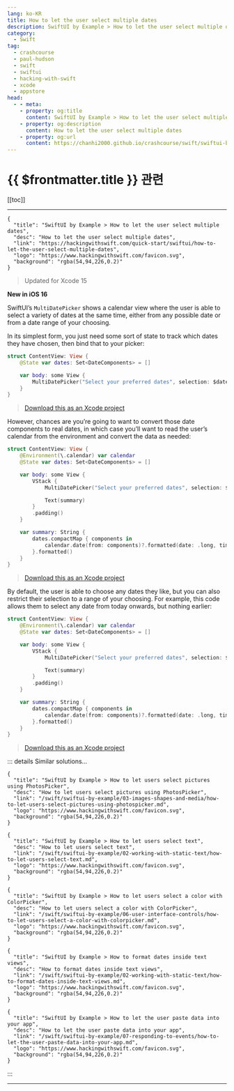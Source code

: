 ```yaml
---
lang: ko-KR
title: How to let the user select multiple dates
description: SwiftUI by Example > How to let the user select multiple dates
category:
  - Swift
tag: 
  - crashcourse
  - paul-hudson
  - swift
  - swiftui
  - hacking-with-swift
  - xcode
  - appstore
head:
  - - meta:
    - property: og:title
      content: SwiftUI by Example > How to let the user select multiple dates
    - property: og:description
      content: How to let the user select multiple dates
    - property: og:url
      content: https://chanhi2000.github.io/crashcourse/swift/swiftui-by-example/06-user-interface-controls/how-to-let-the-user-select-multiple-dates.html
---
```


# {{ $frontmatter.title }} 관련

[[toc]]

---

```component VPCard
{
  "title": "SwiftUI by Example > How to let the user select multiple dates",
  "desc": "How to let the user select multiple dates",
  "link": "https://hackingwithswift.com/quick-start/swiftui/how-to-let-the-user-select-multiple-dates",
  "logo": "https://www.hackingwithswift.com/favicon.svg",
  "background": "rgba(54,94,226,0.2)"
}
```

> Updated for Xcode 15

**New in iOS 16**

SwiftUI’s `MultiDatePicker` shows a calendar view where the user is able to select a variety of dates at the same time, either from any possible date or from a date range of your choosing.

In its simplest form, you just need some sort of state to track which dates they have chosen, then bind that to your picker:

```swift
struct ContentView: View {
    @State var dates: Set<DateComponents> = []

    var body: some View {
        MultiDatePicker("Select your preferred dates", selection: $dates)
    }
}
```

> [<FontIcon icon="fas fa-file-zipper"/>Download this as an Xcode project](https://www.hackingwithswift.com/files/projects/swiftui/how-to-let-the-user-select-multiple-dates-1.zip)

However, chances are you’re going to want to convert those date components to real dates, in which case you’ll want to read the user’s calendar from the environment and convert the data as needed:

```swift
struct ContentView: View {
    @Environment(\.calendar) var calendar
    @State var dates: Set<DateComponents> = []

    var body: some View {
        VStack {
            MultiDatePicker("Select your preferred dates", selection: $dates)

            Text(summary)
        }
        .padding()
    }

    var summary: String {
        dates.compactMap { components in
            calendar.date(from: components)?.formatted(date: .long, time: .omitted)
        }.formatted()
    }
}
```

> [<FontIcon icon="fas fa-file-zipper"/>Download this as an Xcode project](https://www.hackingwithswift.com/files/projects/swiftui/how-to-let-the-user-select-multiple-dates-2.zip)

By default, the user is able to choose any dates they like, but you can also restrict their selection to a range of your choosing. For example, this code allows them to select any date from today onwards, but nothing earlier:

```swift
struct ContentView: View {
    @Environment(\.calendar) var calendar
    @State var dates: Set<DateComponents> = []

    var body: some View {
        VStack {
            MultiDatePicker("Select your preferred dates", selection: $dates, in: Date.now...)

            Text(summary)
        }
        .padding()
    }

    var summary: String {
        dates.compactMap { components in
            calendar.date(from: components)?.formatted(date: .long, time: .omitted)
        }.formatted()
    }
}
```

> [<FontIcon icon="fas fa-file-zipper"/>Download this as an Xcode project](https://www.hackingwithswift.com/files/projects/swiftui/how-to-let-the-user-select-multiple-dates-3.zip)

::: details Similar solutions…

```component VPCard
{
  "title": "SwiftUI by Example > How to let users select pictures using PhotosPicker",
  "desc": "How to let users select pictures using PhotosPicker",
  "link": "/swift/swiftui-by-example/03-images-shapes-and-media/how-to-let-users-select-pictures-using-photospicker.md",
  "logo": "https://www.hackingwithswift.com/favicon.svg",
  "background": "rgba(54,94,226,0.2)"
}
```

```component VPCard
{
  "title": "SwiftUI by Example > How to let users select text",
  "desc": "How to let users select text",
  "link": "/swift/swiftui-by-example/02-working-with-static-text/how-to-let-users-select-text.md",
  "logo": "https://www.hackingwithswift.com/favicon.svg",
  "background": "rgba(54,94,226,0.2)"
}
```

```component VPCard
{
  "title": "SwiftUI by Example > How to let users select a color with ColorPicker",
  "desc": "How to let users select a color with ColorPicker",
  "link": "/swift/swiftui-by-example/06-user-interface-controls/how-to-let-users-select-a-color-with-colorpicker.md",
  "logo": "https://www.hackingwithswift.com/favicon.svg",
  "background": "rgba(54,94,226,0.2)"
}
```

```component VPCard
{
  "title": "SwiftUI by Example > How to format dates inside text views",
  "desc": "How to format dates inside text views",
  "link": "/swift/swiftui-by-example/02-working-with-static-text/how-to-format-dates-inside-text-views.md",
  "logo": "https://www.hackingwithswift.com/favicon.svg",
  "background": "rgba(54,94,226,0.2)"
}
```

```component VPCard
{
  "title": "SwiftUI by Example > How to let the user paste data into your app",
  "desc": "How to let the user paste data into your app",
  "link": "/swift/swiftui-by-example/07-responding-to-events/how-to-let-the-user-paste-data-into-your-app.md",
  "logo": "https://www.hackingwithswift.com/favicon.svg",
  "background": "rgba(54,94,226,0.2)"
}
```

:::

---

<TagLinks />
